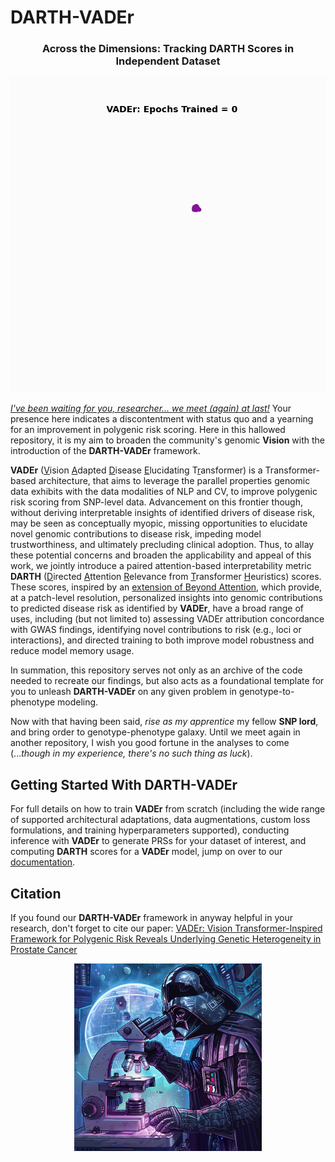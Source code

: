 # DARTH-VADEr

<h3 align="center">Across the Dimensions: Tracking DARTH Scores in Independent Dataset</h3>
<p align="center">
    <img src="imgs/LS_Final_Epoch_Fit_rs13_nn10_md0.1_DARTH_VADEr.gif" width="600">
</p>

[*I've been waiting for you, researcher... we meet (again) at last!*](https://www.youtube.com/watch?v=BT1f64RHmp0) Your presence here indicates a discontentment with status quo and a yearning for an improvement in polygenic risk scoring. Here in this hallowed repository, it is my aim to broaden the community's genomic **Vision** with the introduction of the **DARTH-VADEr** framework.

**VADEr** (<ins>V</ins>ision <ins>A</ins>dapted <ins>D</ins>isease <ins>E</ins>lucidating T<ins>r</ins>ansformer) is a Transformer-based architecture, that aims to leverage the parallel properties genomic data exhibits with the data modalities of NLP and CV, to improve polygenic risk scoring from SNP-level data. Advancement on this frontier though, without deriving interpretable insights of identified drivers of disease risk, may be seen as conceptually myopic, missing opportunities to elucidate novel genomic contributions to disease risk, impeding model trustworthiness, and ultimately precluding clinical adoption. Thus, to allay these potential concerns and broaden the applicability and appeal of this work, we jointly introduce a paired attention-based interpretability metric **DARTH** (<ins>D</ins>irected <ins>A</ins>ttention <ins>R</ins>elevance from <ins>T</ins>ransformer <ins>H</ins>euristics) scores. These scores, inspired by an [extension of Beyond Attention](https://arxiv.org/pdf/2103.15679), which provide, at a patch-level resolution, personalized insights into genomic contributions to predicted disease risk as identified by **VADEr**, have a broad range of uses, including (but not limited to) assessing VADEr attribution concordance with GWAS findings, identifying novel contributions to risk (e.g., loci or interactions), and directed training to both improve model robustness and reduce model memory usage.

In summation, this repository serves not only as an archive of the code needed to recreate our findings, but also acts as a foundational template for you to unleash **DARTH-VADEr** on any given problem in genotype-to-phenotype modeling.

Now with that having been said, *rise as my apprentice* my fellow **SNP lord**, and bring order to genotype-phenotype galaxy. Until we meet again in another repository, I wish you good fortune in the analyses to come (...*though in my experience, there's no such thing as luck*).

## Getting Started With DARTH-VADEr

For full details on how to train **VADEr** from scratch (including the wide range of supported architectural adaptations, data augmentations, custom loss formulations, and training hyperparameters supported), conducting inference with **VADEr** to generate PRSs for your dataset of interest, and computing **DARTH** scores for a **VADEr** model, jump on  over to our [documentation](https://github.com/jvtalwar/DARTH_VADEr/wiki).

## Citation

If you found our **DARTH-VADEr** framework in anyway helpful in your research, don't forget to cite our paper: [VADEr: Vision Transformer-Inspired Framework for Polygenic Risk Reveals Underlying Genetic Heterogeneity in Prostate Cancer](https://www.medrxiv.org/content/10.1101/2025.05.16.25327672v1.full.pdf)

<p align="center">
<img src="imgs/Dr_VADEr.png" width = 300>
</p>